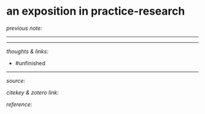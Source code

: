 # an exposition in practice-research

_previous note:_ 

---



---

_thoughts & links:_



- #unfinished 

---

_source:_ 

_citekey & zotero link:_ 

_reference:_ 


